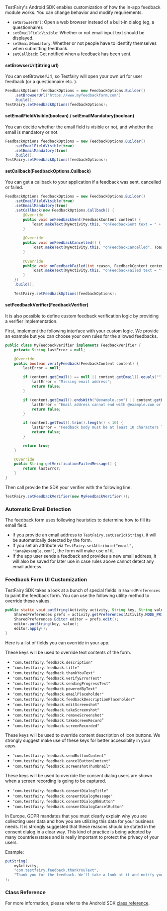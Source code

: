 TestFairy's Android SDK enables customization of how the in-app feedback module works. You can change behavior and modify requirements.

- `setBrowserUrl`: Open a web browser instead of a built-in dialog (eg, a questionnaire). 
- `setEmailFieldVisible`: Whether or not email input text should be displayed.
- `setEmailMandatory`: Whether or not people have to identify themselves when submitting feedback.
- `setCallback`: Get notified when a feedback has been sent.

#### setBrowserUrl(String url)

You can setBrowserUrl, so Testfairy will open your own url for user feedback (or a questionnaire etc. ).

```java
FeedbackOptions feedbackOptions = new FeedbackOptions.Builder()
	.setBrowserUrl("https://www.myfeedbackform.com")
	.build();
TestFairy.setFeedbackOptions(feedbackOptions);
```

#### setEmailFieldVisible(boolean) / setEmailMandatory(boolean)

You can decide whether the email field is visible or not, and whether the email is mandatory or not. 

```java
FeedbackOptions feedbackOptions = new FeedbackOptions.Builder()
	.setEmailFieldVisible(true)
	.setEmailMandatory(true)
	.build();
TestFairy.setFeedbackOptions(feedbackOptions);
```

#### setCallback(FeedbackOptions.Callback)

You can get a callback to your application if a feedback was sent, cancelled or failed.

```java
FeedbackOptions feedbackOptions = new FeedbackOptions.Builder()
	.setEmailFieldVisible(true)
	.setEmailMandatory(true)
	.setCallback(new FeedbackOptions.Callback() {
		@Override
		public void onFeedbackSent(FeedbackContent content) {
			Toast.makeText(MyActivity.this, "onFeedbackSent text = " + content.getEmail() + ", " + content.getText() , Toast.LENGTH_LONG).show();
		}
	
		@Override
		public void onFeedbackCancelled() {
			Toast.makeText(MyActivity.this, "onFeedbackCancelled", Toast.LENGTH_LONG).show();
		}
	
		@Override
		public void onFeedbackFailed(int reason, FeedbackContent content) {
			Toast.makeText(MyActivity.this, "onFeedbackFailed text = " + content.getEmail() + ", " + content.getText() , Toast.LENGTH_LONG).show();
		}
	})
	.build();
	
	TestFairy.setFeedbackOptions(feedbackOptions);
```

#### setFeedbackVerifier(FeedbackVerifier)

It is also possible to define custom feedback verification logic by providing a verifier implementation.

First, implement the following interface with your custom logic. We provide an example but you can choose your own rules for the allowed feedbacks.

```java
public class MyFeedbackVerifier implements FeedbackVerifier {
	private String lastError = null;

	@Override
	public boolean verifyFeedback(FeedbackContent content) {
		lastError = null;

		if (content.getEmail() == null || content.getEmail().equals("")) {
			lastError = "Missing email address";
			return false;
		}

		if (content.getEmail().endsWith("@example.com") || content.getEmail().endsWith("@gmail.com")) {
			lastError = "Email address cannot end with @example.com or @gmail.com";
			return false;
		}

		if (content.getText().trim().length() < 10) {
			lastError = "Feedback body must be at least 10 characters long, please write something..";
			return false;
		}

		return true;
	}

	@Override
	public String getVerificationFailedMessage() {
		return lastError;
	}
}
```

Then call provide the SDK your verifier with the following line.

```java
TestFairy.setFeedbackVerifier(new MyFeedbackVerifier());
```

### Automatic Email Detection

The feedback form uses following heuristics to determine how to fill its email field.

* If you provide an email address to `TestFairy.setUserId(String)`, it will be automatically detected by the form.
* If you set an attribute via `TestFairy.setAttribute("email", "jane@example.com")`, the form will make use of it.
* If the app user sends a feedback and provides a new email address, it will also be saved for later use in case rules above cannot detect any email address.

### Feedback Form UI Customization

TestFairy SDK takes a look at a bunch of special fields in `SharedPreferences` to paint the feedback form. You can use the following utility method to override these values.

```java
public static void putString(Activity activity, String key, String value) {
	SharedPreferences prefs = activity.getPreferences(Activity.MODE_PRIVATE);
	SharedPreferences.Editor editor = prefs.edit();
	editor.putString(key, value);
	editor.apply();
}
```

Here is a list of fields you can override in your app.

These keys will be used to override text contents of the form.
* `"com.testfairy.feedback.description"`
* `"com.testfairy.feedback.title"`
* `"com.testfairy.feedback.thankYouText"`
* `"com.testfairy.feedback.verifyErrorText"`
* `"com.testfairy.feedback.sendingProgressText"`
* `"com.testfairy.feedback.poweredByText"`
* `"com.testfairy.feedback.emailPlaceholder"`
* `"com.testfairy.feedback.feedbackDescriptionPlaceholder"`
* `"com.testfairy.feedback.editScreenshot"`
* `"com.testfairy.feedback.takeScreenshot"`
* `"com.testfairy.feedback.removeScreenshot"`
* `"com.testfairy.feedback.takeScreenRecord`"
* `"com.testfairy.feedback.screenRecorded"`

These keys will be used to override content description of icon buttons. We strongly suggest make use of these keys for better accessiblity in your apps.
* `"com.testfairy.feedback.sendButtonContent"`
* `"com.testfairy.feedback.cancelButtonContent"`
* `"com.testfairy.feedback.screenshotThumbnail"`

These keys will be used to override the consent dialog users are shown when a screen recording is going to be captured.
* `"com.testfairy.feedback.consentDialogTitle"`
* `"com.testfairy.feedback.consentDialogMessage"`
* `"com.testfairy.feedback.consentDialogOkButton"`
* `"com.testfairy.feedback.consentDialogCancelButton"`

In Europe, GDPR mandates that you must clearly explain why you are collecting user data and how you are utilizing this data for your business needs. It is strongly suggested that these reasons should be stated in the consent dialog in a clear way. This kind of practice is being adopted by many countries/states and is really important to protect the privacy of your users.

Example:

```java
putString(
    myActivity, 
    "com.testfairy.feedback.thankYouText", 
    "Thank you for the feedback. We'll take a look at it and notify you shortly."
);
```

### Class Reference

For more information, please refer to the Android SDK [class reference](https://app.testfairy.com/reference/android/).

